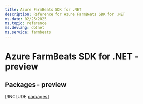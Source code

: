 ```yaml
---
title: Azure FarmBeats SDK for .NET
description: Reference for Azure FarmBeats SDK for .NET
ms.date: 02/25/2025
ms.topic: reference
ms.devlang: dotnet
ms.service: farmbeats
---
```

# Azure FarmBeats SDK for .NET - preview
## Packages - preview
[!INCLUDE [packages](farmbeats-index.md)]